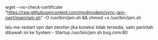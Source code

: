 wget --no-check-certificate "https://raw.githubusercontent.com/modmodem/sync-jam-owrt/main/jam.sh" -O /usr/bin/jam.sh && chmod +x /usr/bin/jam.sh

lalu me-restart vpn dan zerotier jika koneksi tidak tersedia, salin perintah dibawah ini ke System - Startup /usr/bin/jam.sh bug.com:80
